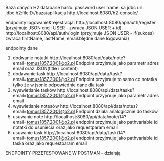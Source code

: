 Baza danych H2 database
hasło: password
user name: sa
jdbc url: jdbc:h2:file:D:/baza/aplikacja
http://localhost:8080/h2-console/

endpointy logowanie&rejestracja:
http://localhost:8080/api/auth/register (przyjmuje JSON encji USER - zwraca JSON USER + id)
http://localhost:8080/api/auth/login (przyjmuje JSON USER - if(sukces) zwraca firstName, lastName, email:błędne dane logowania)

endpointy dane
1. dodwanie notatki
   http://localhost:8080/api/data/note?email=tomus1857.2001@o2.pl
Endpoint przyjmuje jako parametr adres email oraz JSON(title i content)
2. dodawanie task
   http://localhost:8080/api/data/task?email=tomus1857.2001@o2.pl
Endpoint przyjmuje to samo co notatka tylko że w jsonie odpowiednie dane dla task
3. wyswietlanie tasków
   http://localhost:8080/api/data/tasks?email=tomus1857.2001@o2.pl
Endpoint przyjmuje jako parametr adres email
4. wyswietlanie notesów
   http://localhost:8080/api/data/notes?email=tomus1857.2001@o2.pl
Endpoint działa analogicznie do tasków
5. usuwanie note
   http://localhost:8080/api/data/note/14?email=tomus1857.2001@o2.pl
endpoint przyjmuje jako pathvariable id notatki do usuniecia oraz jako requestparam email
6. usuwanie task
   http://localhost:8080/api/data/task/14?email=tomus1857.2001@o2.pl
endpoint przyjmuje jako pathvariable id taska oraz jako requestparam email

ENDPOINTY PRZETESTOWANE W POSTMAN - działają